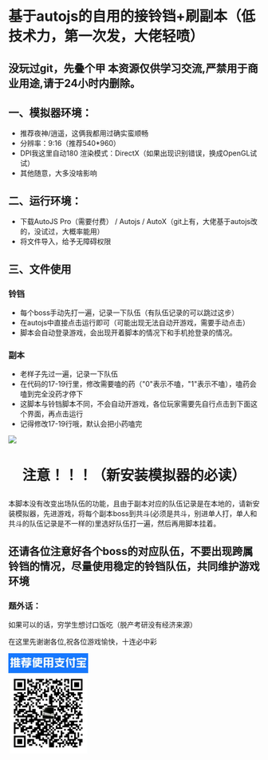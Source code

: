 # 基于autojs的自用的接铃铛+刷副本（低技术力，第一次发，大佬轻喷）

## 没玩过git，先叠个甲 本资源仅供学习交流,严禁用于商业用途,请于24小时内删除。

## 一、模拟器环境：
  * 推荐夜神/逍遥，这俩我都用过确实蛮顺畅 
  * 分辨率：9:16（推荐540*960） 
  * DPI我这里自动180 渲染模式：DirectX（如果出现识别错误，换成OpenGL试试） 
  * 其他随意，大多没啥影响

## 二、运行环境： 
  * 下载AutoJS Pro（需要付费） / Autojs / AutoX（git上有，大佬基于autojs改的，没试过，大概率能用） 
  * 将文件导入，给予无障碍权限

## 三、文件使用
 ### 铃铛
  * 每个boss手动先打一遍，记录一下队伍（有队伍记录的可以跳过这步）
  * 在autojs中直接点击运行即可（可能出现无法自动开游戏，需要手动点击）
  * 脚本会自动登录游戏，会出现开着脚本的情况下和手机抢登录的情况。
 ### 副本
  * 老样子先过一遍，记录一下队伍
  * 在代码的17-19行里，修改需要嗑的药（"0"表示不嗑，"1"表示不嗑），嗑药会嗑到完全没药才停下
  * 这脚本与铃铛脚本不同，不会自动开游戏，各位玩家需要先自行点击到下面这个界面，再点击运行
  * 记得修改17-19行哦，默认会把小药嗑完
  <img src="副本.jgp" width=200>
  


# <p align="center">注意！！！（新安装模拟器的必读） </p>
  本脚本没有改变出场队伍的功能，且由于副本对应的队伍记录是在本地的，请新安装模拟器，先进游戏，将每个副本boss到共斗(必须是共斗，别进单人打，单人和共斗的队伍记录是不一样的)里选好队伍打一遍，然后再用脚本挂着。
  

## 还请各位注意好各个boss的对应队伍，不要出现跨属铃铛的情况，尽量使用稳定的铃铛队伍，共同维护游戏环境




### 题外话： 
<p>如果可以的话，穷学生想讨口饭吃（脱产考研没有经济来源）</p>
<p>在这里先谢谢各位,祝各位游戏愉快，十连必中彩</p>
<img src="zfb乞讨.jpg" width=160px>
